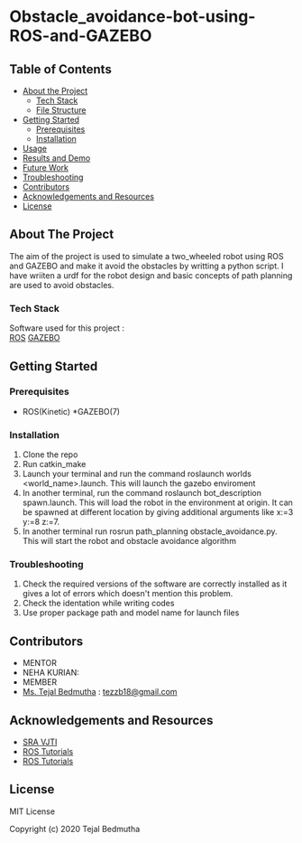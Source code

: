 # Obstacle_avoidance-bot-using-ROS-and-GAZEBO
## Table of Contents
* [About the Project](#about-the-project)
  * [Tech Stack](#tech-stack)
  * [File Structure](#file-structure)
* [Getting Started](#getting-started)
  * [Prerequisites](#prerequisites)
  * [Installation](#installation)
* [Usage](#usage)
* [Results and Demo](#results-and-demo)
* [Future Work](#future-work)
* [Troubleshooting](#troubleshooting)
* [Contributors](#contributors)
* [Acknowledgements and Resources](#acknowledgements-and-resources)
* [License](#license)

## About The Project

The aim of the project is used to simulate a two_wheeled robot using ROS and GAZEBO and make it avoid the obstacles by writting a python script.
I have wriiten a urdf for the robot design and basic concepts of path planning are used to avoid obstacles.

### Tech Stack
Software used for this project :  
   [ROS](http://wiki.ros.org/kinetic)
   [GAZEBO](http://wiki.ros.org/gazebo_ros_pkgs)
   
## Getting Started

### Prerequisites
  * ROS(Kinetic)
  *GAZEBO(7)
  

### Installation
1. Clone the repo
2. Run catkin_make 
3. Launch your terminal and run the command roslaunch worlds <world_name>.launch. This will launch the gazebo enviroment
4. In another terminal, run the command roslaunch bot_description spawn.launch. This will load the robot in the environment at origin. It can be spawned at different location by giving additional arguments like x:=3 y:=8 z:=7.
5. In another terminal run rosrun path_planning obstacle_avoidance.py. This will start the robot and obstacle avoidance algorithm

### Troubleshooting 
1. Check the required versions of the software are correctly installed as it gives a lot of errors which doesn't mention this problem.
2. Check the identation while writing codes
3. Use proper package path and model name for launch files

## Contributors
 * MENTOR
  * NEHA KURIAN:
 * MEMBER
  * [Ms. Tejal Bedmutha](https://github.com/Tejal-19) : tezzb18@gmail.com
  
## Acknowledgements and Resources
* [SRA VJTI](http://sra.vjti.info/)   
* [ROS Tutorials](https://youtu.be/PyC4Vj3NUUY)
* [ROS Tutorials](https://www.theconstructsim.com/ros-projects-exploring-ros-using-2-wheeled-robot-part-1/)

## License
  MIT License  
  
  Copyright (c) 2020 Tejal Bedmutha   
 
 




